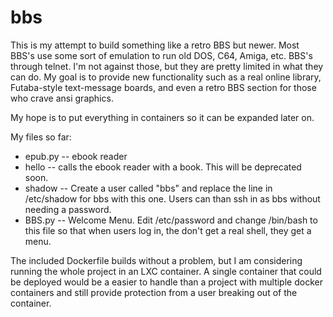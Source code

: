 # bbs

This is my attempt to build something like a retro BBS but newer. Most BBS's use some sort of emulation to run old DOS, C64, Amiga, etc. BBS's through telnet. I'm not against those, but they are pretty limited in what they can do. My goal is to provide new functionality such as a real online library, Futaba-style text-message boards, and even a retro BBS section for those who crave ansi graphics.

My hope is to put everything in containers so it can be expanded later on.

My files so far:

* epub.py -- ebook reader
* hello -- calls the ebook reader with a book. This will be deprecated soon.
* shadow -- Create a user called "bbs" and replace the line in /etc/shadow for bbs with this one.  Users can than ssh in as bbs without needing a password.
* BBS.py -- Welcome Menu. Edit /etc/password and change /bin/bash to this file so that when users log in, the don't get a real shell, they get a menu.

The included Dockerfile builds without a problem, but I am considering running the whole project in an LXC container. A single container that could be deployed would be a easier to handle than a project with multiple docker containers and still provide protection from a user breaking out of the container.
